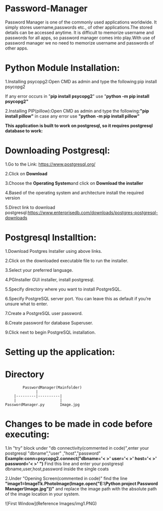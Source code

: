 # Password-Manager
Password Manager is one of the commonly used applications worldwide. It simply stores username,passwords etc., of other applications.The stored details can be accessed anytime. It is difficult to memorize  username and passwords for all apps, so password manager comes into play.With use of password manager we no need to memorize username and passwords of other apps.
# Python Module Installation:
1.Installing psycopg2:Open CMD as admin and type the following:pip install psycopg2 

If any error occurs in "<b>pip install psycopg2</b>" use "<b>python -m pip install psycopg2"</b>

2.Installing PIP(pillow):Open CMD as admin and type the following:<b>"pip install pillow"</b> in case any error use <b>"python -m pip install pillow"</b>


<b>This application is built to work on postgresql, so it requires postgresql database to work:</b>
# Downloading Postgresql:
1.Go to the Link: <a href="https://www.postgresql.org/" target="_blank"> https://www.postgresql.org/</a>

2.Click on <b>Download</b>

3.Choose the <b>Operating System</b>and click on <b>Download the installer</b>

4.Based of the operating system and architecture install the required version

5.Direct link to download postgresql:<a href="https://www.enterprisedb.com/downloads/postgres-postgresql-downloads" target="_blank">https://www.enterprisedb.com/downloads/postgres-postgresql-downloads</a>
# Postgresql Installtion:
1.Download Postgres Installer using above links.

2.Click on the downloaded executable file to run the installer.

3.Select your preferred language.

4.PGInstaller GUI installer, install postgresql.

5.Specify directory where you want to install PostgreSQL.

6.Specify PostgreSQL server port. You can leave this as default if you’re unsure what to enter.

7.Create a PostgreSQL user password.

8.Create password for database Superuser.

9.Click next to begin PostgreSQL installation.

# Setting up the application:
       
# Directory
            PasswordManager(Mainfolder)
                  |
        |---------|----------|
        |                    |
    PasswordManager.py       Image.jpg

# Changes to be made in code before executing:
1.In "try" block under "db connectivity(commented in code)",enter your postgresql "dbname","user" ,"host","password"
<b>Example:conn=psycopg2.connect("dbname='< >' user='< >' host='< >' password='< >' ")</b>
Find this line and enter your postgresql dbname,user,host,password inside the single coats

2.Under "Opening Screen(commented in code)" find the line <b>"image1=ImageTk.PhotoImage(Image.open("E:\Python project Password Manager\Image.jpg"))"</b> and replace the image path with the absolute path of the image location in your system.
  
![First Window](Reference Images/img1.PNG)
                              
      
      


